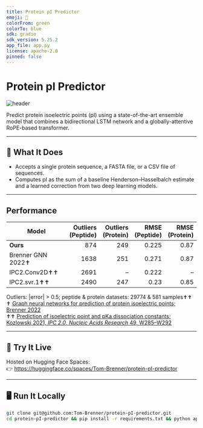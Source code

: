 ```yaml
---
title: Protein pI Predictor
emoji: 🧪
colorFrom: green
colorTo: blue
sdk: gradio
sdk_version: 5.25.2
app_file: app.py
license: apache-2.0
pinned: false
---
```


# Protein pI Predictor

![header](./header.png)

Predict protein isoelectric points (pI) using a state-of-the-art ensemble model that combines a bidirectional LSTM network and a globally-attentive RoPE-based transformer.

---

## 🔬 What It Does
- Accepts a single protein sequence, a FASTA file, or a CSV file of sequences.
- Computes pI as the sum of a baseline Henderson–Hasselbalch estimate and a learned correction from two deep learning models.

---

## Performance

| Model | Outliers <br>(Peptide) | Outliers <br>(Protein) | RMSE <br>(Peptide) | RMSE <br>(Protein) |
|-------|----------------------:|----------------------:|-------------------:|-------------------:|
| **Ours**              |  874 | 249 | 0.225 | 0.87 |
| Brenner GNN 2022✝     | 1638 | 251 | 0.271 | 0.87 |
| IPC2.Conv2D✝✝         | 2691 |  –  | 0.222 |  –  |
| IPC2.svr.1✝✝          | 2490 | 247 | 0.23  | 0.85 |

Outliers: |error| > 0.5; peptide & protein datasets: 29774 & 581 samples✝✝   
✝ [Graph neural networks for prediction of protein isoelectric points; Brenner 2022](https://chemrxiv.org/engage/chemrxiv/article-details/639b3135b9c5f656fdd3fe02)  
✝✝ [Prediction of isoelectric point and pKa dissociation constants; Kozlowski 2021, *IPC 2.0*, *Nucleic Acids Research* 49, W285–W292](https://academic.oup.com/nar/article/49/W1/W285/6255695)

---
## 🚀 Try It Live
Hosted on Hugging Face Spaces:  
👉 https://huggingface.co/spaces/Tom-Brenner/protein-pI-predictor

---

## 🖥️ Run It Locally

```bash
git clone git@github.com:Tom-Brenner/protein-pI-predictor.git
cd protein-pI-predictor && pip install -r requirements.txt && python app.py
